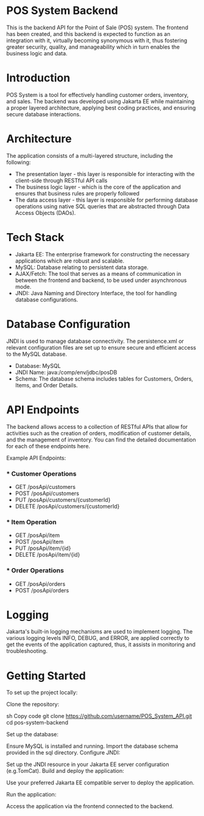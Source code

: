 # POS System Backend

This is the backend API for the Point of Sale (POS) system. The frontend has been created, and this backend is expected to function as an integration with it, virtually becoming synonymous with it, thus fostering greater security, quality, and manageability which in turn enables the business logic and data.

# Introduction

POS System is a tool for effectively handling customer orders, inventory, and sales. The backend was developed using Jakarta EE while maintaining a proper layered architecture, applying best coding practices, and ensuring secure database interactions.

# Architecture

The application consists of a multi-layered structure, including the following: 

* The presentation layer - this layer is responsible for interacting with the client-side through RESTful API calls 
* The business logic layer - which is the core of the application and ensures that business rules are properly followed
* The data access layer - this layer is responsible for performing database operations using native SQL queries that are abstracted through Data Access Objects (DAOs).

# Tech Stack

* Jakarta EE: The enterprise framework for constructing the necessary applications which are robust and scalable.
* MySQL: Database relating to persistent data storage.
* AJAX/Fetch: The tool that serves as a means of communication in between the frontend and backend, to be used under asynchronous mode.
* JNDI: Java Naming and Directory Interface, the tool for handling database configurations.

# Database Configuration

JNDI is used to manage database connectivity. The persistence.xml or relevant configuration files are set up to ensure secure and efficient access to the MySQL database.

* Database: MySQL
* JNDI Name: java:/comp/env/jdbc/posDB
* Schema: The database schema includes tables for Customers, Orders, Items, and Order Details.

# API Endpoints

The backend allows access to a collection of RESTful APIs that allow for activities such as the creation of orders, modification of customer details, and the management of inventory. You can find the detailed documentation for each of these endpoints here.

Example API Endpoints:

### *  Customer Operations

* GET /posApi/customers
* POST /posApi/customers
* PUT /posApi/customers/{customerId}
* DELETE /posApi/customers/{customerId}


### * Item Operation
* GET /posApi/item
* POST /posApi/item
* PUT /posApi/item/{id}
* DELETE /posApi/item/{id}

### * Order Operations

* GET /posApi/orders
* POST /posApi/orders

# Logging

Jakarta's built-in logging mechanisms are used to implement logging. The various logging levels INFO, DEBUG, and ERROR, are applied correctly to get the events of the application captured, thus, it assists in monitoring and troubleshooting.

# Getting Started

To set up the project locally:

Clone the repository:

sh
Copy code
git clone https://github.com/username/POS_System_API.git
cd pos-system-backend

Set up the database:

Ensure MySQL is installed and running.
Import the database schema provided in the sql directory.
Configure JNDI:

Set up the JNDI resource in your Jakarta EE server configuration (e.g.TomCat).
Build and deploy the application:

Use your preferred Jakarta EE compatible server to deploy the application.

Run the application:

Access the application via the frontend connected to the backend.
